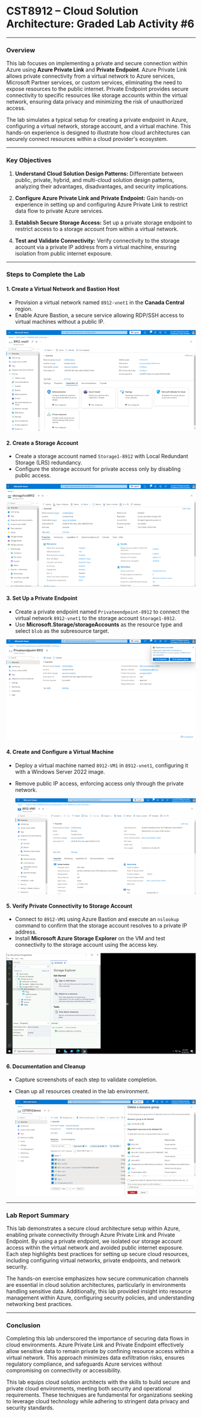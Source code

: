 # CST8912 – Cloud Solution Architecture: Graded Lab Activity #6

---

### Overview

This lab focuses on implementing a private and secure connection within Azure using **Azure Private Link** and **Private Endpoint**. Azure Private Link allows private connectivity from a virtual network to Azure services, Microsoft Partner services, or custom services, eliminating the need to expose resources to the public internet. Private Endpoint provides secure connectivity to specific resources like storage accounts within the virtual network, ensuring data privacy and minimizing the risk of unauthorized access. 

The lab simulates a typical setup for creating a private endpoint in Azure, configuring a virtual network, storage account, and a virtual machine. This hands-on experience is designed to illustrate how cloud architectures can securely connect resources within a cloud provider's ecosystem.

---

### Key Objectives

1. **Understand Cloud Solution Design Patterns:** Differentiate between public, private, hybrid, and multi-cloud solution design patterns, analyzing their advantages, disadvantages, and security implications.
   
2. **Configure Azure Private Link and Private Endpoint:** Gain hands-on experience in setting up and configuring Azure Private Link to restrict data flow to private Azure services.

3. **Establish Secure Storage Access:** Set up a private storage endpoint to restrict access to a storage account from within a virtual network.

4. **Test and Validate Connectivity:** Verify connectivity to the storage account via a private IP address from a virtual machine, ensuring isolation from public internet exposure.

---

### Steps to Complete the Lab

#### 1. **Create a Virtual Network and Bastion Host**
   - Provision a virtual network named `8912-vnet1` in the **Canada Central** region.
   - Enable Azure Bastion, a secure service allowing RDP/SSH access to virtual machines without a public IP.

   ![Step 1 - Creating Resource Group](./images/1.png "Resource Group Setup")



#### 2. **Create a Storage Account**
   - Create a storage account named `Storage1-8912` with Local Redundant Storage (LRS) redundancy.
   - Configure the storage account for private access only by disabling public access.

  ![Step 1 - Creating Resource Group](./images/2.png "Resource Group Setup")


#### 3. **Set Up a Private Endpoint**
   - Create a private endpoint named `Privateendpoint-8912` to connect the virtual network `8912-vnet1` to the storage account `Storage1-8912`.
   - Use **Microsoft.Storage/storageAccounts** as the resource type and select `blob` as the subresource target.

  ![Step 1 - Creating Resource Group](./images/3.png "Resource Group Setup")


#### 4. **Create and Configure a Virtual Machine**
   - Deploy a virtual machine named `8912-VM1` in `8912-vnet1`, configuring it with a Windows Server 2022 image.
   - Remove public IP access, enforcing access only through the private network.

     ![Step 1 - Creating Resource Group](./images/4.png "Resource Group Setup")


#### 5. **Verify Private Connectivity to Storage Account**
   - Connect to `8912-VM1` using Azure Bastion and execute an `nslookup` command to confirm that the storage account resolves to a private IP address.
   - Install **Microsoft Azure Storage Explorer** on the VM and test connectivity to the storage account using the access key.

  ![Step 1 - Creating Resource Group](./images/5.png "Resource Group Setup")


#### 6. **Documentation and Cleanup**
   - Capture screenshots of each step to validate completion.
   - Clean up all resources created in the lab environment.

     ![Step 1 - Creating Resource Group](./images/6.png "Resource Group Setup")


---

### Lab Report Summary

This lab demonstrates a secure cloud architecture setup within Azure, enabling private connectivity through Azure Private Link and Private Endpoint. By using a private endpoint, we isolated our storage account access within the virtual network and avoided public internet exposure. Each step highlights best practices for setting up secure cloud resources, including configuring virtual networks, private endpoints, and network security.

The hands-on exercise emphasizes how secure communication channels are essential in cloud solution architectures, particularly in environments handling sensitive data. Additionally, this lab provided insight into resource management within Azure, configuring security policies, and understanding networking best practices.

---

### Conclusion

Completing this lab underscored the importance of securing data flows in cloud environments. Azure Private Link and Private Endpoint effectively allow sensitive data to remain private by confining resource access within a virtual network. This approach minimizes data exfiltration risks, ensures regulatory compliance, and safeguards Azure services without compromising on connectivity or accessibility.

This lab equips cloud solution architects with the skills to build secure and private cloud environments, meeting both security and operational requirements. These techniques are fundamental for organizations seeking to leverage cloud technology while adhering to stringent data privacy and security standards.